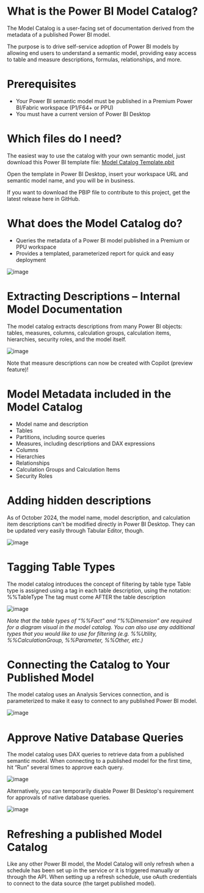 # What is the Power BI Model Catalog?

The Model Catalog is a user-facing set of documentation derived from the metadata of a published Power BI model.

The purpose is to drive self-service adoption of Power BI models by allowing end users to understand a semantic model, providing easy access to table and measure descriptions, formulas, relationships, and more.

# Prerequisites

* Your Power BI semantic model must be published in a Premium Power BI/Fabric workspace (P1/F64+ or PPU)
* You must have a current version of Power BI Desktop

# Which files do I need?

The easiest way to use the catalog with your own semantic model, just download this Power BI template file: [Model Catalog Template.pbit](Model%20Catalog%20Template.pbit)

Open the template in Power BI Desktop, insert your workspace URL and semantic model name, and you will be in business.

If you want to download the PBIP file to contribute to this project, get the latest release here in GitHub.

# What does the Model Catalog do?

* Queries the metadata of a Power BI model published in a Premium or PPU workspace
* Provides a templated, parameterized report for quick and easy deployment

![image](https://github.com/user-attachments/assets/54042dd9-9fae-41f2-ae5f-bbe995921dd2)

# Extracting Descriptions – Internal Model Documentation

The model catalog extracts descriptions from many Power BI objects: tables, measures, columns, calculation groups, calculation items, hierarchies, security roles, and the model itself.

![image](https://github.com/user-attachments/assets/4e37ac53-b474-45b6-80e3-3814050b71a8)

Note that measure descriptions can now be created with Copilot (preview feature)!

# Model Metadata included in the Model Catalog

* Model name and description
* Tables
* Partitions, including source queries
* Measures, including descriptions and DAX expressions
* Columns
* Hierarchies
* Relationships
* Calculation Groups and Calculation Items
* Security Roles

# Adding hidden descriptions

As of October 2024, the model name, model description, and calculation item descriptions can't be modified directly in Power BI Desktop. They can be updated very easily through Tabular Editor, though. 

![image](https://github.com/user-attachments/assets/314ed005-664a-42bd-ba81-06c6d4bc8881)

# Tagging Table Types

The model catalog introduces the concept of filtering by table type
Table type is assigned using a tag in each table description, using the notation: %%TableType
The tag must come AFTER the table description

![image](https://github.com/user-attachments/assets/0b4bde27-bdb3-4edf-a944-2db948c6e21d)

_Note that the table types of “%%Fact” and “%%Dimension” are required for a diagram visual in the model catalog.
You can also use any additional types that you would like to use for filtering (e.g. %%Utility, %%CalculationGroup, %%Parameter, %%Other, etc.)_

# Connecting the Catalog to Your Published Model

The model catalog uses an Analysis Services connection, and is parameterized to make it easy to connect to any published Power BI model.

![image](https://github.com/user-attachments/assets/50433830-76b1-42c0-b48a-9016b422da49)

# Approve Native Database Queries

The model catalog uses DAX queries to retrieve data from a published semantic model. When connecting to a published model for the first time, hit “Run” several times to approve each query.

![image](https://github.com/user-attachments/assets/f6920153-5bd0-4a6a-999e-aa6ba1ba2717)

Alternatively, you can temporarily disable Power BI Desktop's requirement for approvals of native database queries.

![image](https://github.com/user-attachments/assets/322b5e49-ae84-48bf-9b2b-ea562cfb0900)

# Refreshing a published Model Catalog
Like any other Power BI model, the Model Catalog will only refresh when a schedule has been set up in the service or it is triggered manually or through the API. When setting up a refresh schedule, use oAuth credentials to connect to the data source (the target published model).
